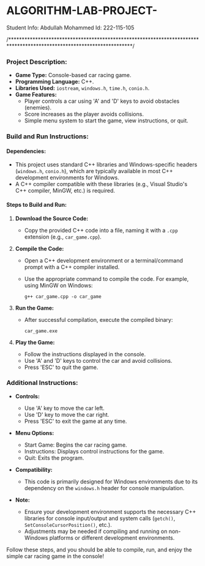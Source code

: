# ALGORITHM-LAB-PROJECT-
Student Info:
Abdullah Mohammed
Id: 222-115-105


/**********************************************************************************************************************/


### Project Description:
- **Game Type:** Console-based car racing game.
- **Programming Language:** C++.
- **Libraries Used:** `iostream`, `windows.h`, `time.h`, `conio.h`.
- **Game Features:** 
  - Player controls a car using 'A' and 'D' keys to avoid obstacles (enemies).
  - Score increases as the player avoids collisions.
  - Simple menu system to start the game, view instructions, or quit.

### Build and Run Instructions:

#### Dependencies:
- This project uses standard C++ libraries and Windows-specific headers (`windows.h`, `conio.h`), which are typically available in most C++ development environments for Windows.
- A C++ compiler compatible with these libraries (e.g., Visual Studio's C++ compiler, MinGW, etc.) is required.

#### Steps to Build and Run:
1. **Download the Source Code:**
   - Copy the provided C++ code into a file, naming it with a `.cpp` extension (e.g., `car_game.cpp`).

2. **Compile the Code:**
   - Open a C++ development environment or a terminal/command prompt with a C++ compiler installed.

   - Use the appropriate command to compile the code. For example, using MinGW on Windows:
     ```
     g++ car_game.cpp -o car_game
     ```

3. **Run the Game:**
   - After successful compilation, execute the compiled binary:
     ```
     car_game.exe
     ```

4. **Play the Game:**
   - Follow the instructions displayed in the console.
   - Use 'A' and 'D' keys to control the car and avoid collisions.
   - Press 'ESC' to quit the game.

### Additional Instructions:
- **Controls:** 
  - Use 'A' key to move the car left.
  - Use 'D' key to move the car right.
  - Press 'ESC' to exit the game at any time.

- **Menu Options:** 
  - Start Game: Begins the car racing game.
  - Instructions: Displays control instructions for the game.
  - Quit: Exits the program.

- **Compatibility:** 
  - This code is primarily designed for Windows environments due to its dependency on the `windows.h` header for console manipulation.

- **Note:** 
  - Ensure your development environment supports the necessary C++ libraries for console input/output and system calls (`getch()`, `SetConsoleCursorPosition()`, etc.).
  - Adjustments may be needed if compiling and running on non-Windows platforms or different development environments.

Follow these steps, and you should be able to compile, run, and enjoy the simple car racing game in the console!
